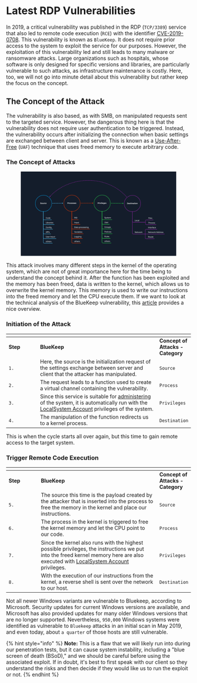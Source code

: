 # Latest RDP Vulnerabilities

In 2019, a critical vulnerability was published in the RDP (`TCP/3389`) service that also led to remote code execution (`RCE`) with the identifier [CVE-2019-0708](https://msrc.microsoft.com/update-guide/vulnerability/CVE-2019-0708). This vulnerability is known as `BlueKeep`. It does not require prior access to the system to exploit the service for our purposes. However, the exploitation of this vulnerability led and still leads to many malware or ransomware attacks. Large organizations such as hospitals, whose software is only designed for specific versions and libraries, are particularly vulnerable to such attacks, as infrastructure maintenance is costly. Here, too, we will not go into minute detail about this vulnerability but rather keep the focus on the concept.

## The Concept of the Attack

The vulnerability is also based, as with SMB, on manipulated requests sent to the targeted service. However, the dangerous thing here is that the vulnerability does not require user authentication to be triggered. Instead, the vulnerability occurs after initializing the connection when basic settings are exchanged between client and server. This is known as a [Use-After-Free](https://cwe.mitre.org/data/definitions/416.html) (`UAF`) technique that uses freed memory to execute arbitrary code.

### **The Concept of Attacks**

<figure><img src="../../../../.gitbook/assets/image (2) (1) (1) (1) (1) (1) (1) (1) (1) (1) (1) (1).png" alt=""><figcaption></figcaption></figure>

This attack involves many different steps in the kernel of the operating system, which are not of great importance here for the time being to understand the concept behind it. After the function has been exploited and the memory has been freed, data is written to the kernel, which allows us to overwrite the kernel memory. This memory is used to write our instructions into the freed memory and let the CPU execute them. If we want to look at the technical analysis of the BlueKeep vulnerability, this [article](https://unit42.paloaltonetworks.com/exploitation-of-windows-cve-2019-0708-bluekeep-three-ways-to-write-data-into-the-kernel-with-rdp-pdu/) provides a nice overview.

### **Initiation of the Attack**

<table data-header-hidden><thead><tr><th width="100"></th><th width="467"></th><th></th></tr></thead><tbody><tr><td><strong>Step</strong></td><td><strong>BlueKeep</strong></td><td><strong>Concept of Attacks - Category</strong></td></tr><tr><td><code>1.</code></td><td>Here, the source is the initialization request of the settings exchange between server and client that the attacker has manipulated.</td><td><code>Source</code></td></tr><tr><td><code>2.</code></td><td>The request leads to a function used to create a virtual channel containing the vulnerability.</td><td><code>Process</code></td></tr><tr><td><code>3.</code></td><td>Since this service is suitable for <a href="https://docs.microsoft.com/en-us/windows/win32/ad/the-localsystem-account">administering</a> of the system, it is automatically run with the <a href="https://docs.microsoft.com/en-us/windows/win32/ad/the-localsystem-account">LocalSystem Account</a> privileges of the system.</td><td><code>Privileges</code></td></tr><tr><td><code>4.</code></td><td>The manipulation of the function redirects us to a kernel process.</td><td><code>Destination</code></td></tr></tbody></table>

This is when the cycle starts all over again, but this time to gain remote access to the target system.

### **Trigger Remote Code Execution**

<table data-header-hidden><thead><tr><th width="103"></th><th width="463"></th><th></th></tr></thead><tbody><tr><td><strong>Step</strong></td><td><strong>BlueKeep</strong></td><td><strong>Concept of Attacks - Category</strong></td></tr><tr><td><code>5.</code></td><td>The source this time is the payload created by the attacker that is inserted into the process to free the memory in the kernel and place our instructions.</td><td><code>Source</code></td></tr><tr><td><code>6.</code></td><td>The process in the kernel is triggered to free the kernel memory and let the CPU point to our code.</td><td><code>Process</code></td></tr><tr><td><code>7.</code></td><td>Since the kernel also runs with the highest possible privileges, the instructions we put into the freed kernel memory here are also executed with <a href="https://docs.microsoft.com/en-us/windows/win32/ad/the-localsystem-account">LocalSystem Account</a> privileges.</td><td><code>Privileges</code></td></tr><tr><td><code>8.</code></td><td>With the execution of our instructions from the kernel, a reverse shell is sent over the network to our host.</td><td><code>Destination</code></td></tr></tbody></table>

Not all newer Windows variants are vulnerable to Bluekeep, according to Microsoft. Security updates for current Windows versions are available, and Microsoft has also provided updates for many older Windows versions that are no longer supported. Nevertheless, `950,000` Windows systems were identified as vulnerable to `Bluekeep` attacks in an initial scan in May 2019, and even today, about `a quarter` of those hosts are still vulnerable.

{% hint style="info" %}
**Note:** This is a flaw that we will likely run into during our penetration tests, but it can cause system instability, including a "blue screen of death (BSoD)," and we should be careful before using the associated exploit. If in doubt, it's best to first speak with our client so they understand the risks and then decide if they would like us to run the exploit or not.
{% endhint %}
